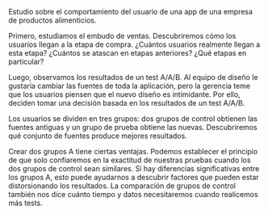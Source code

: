 Estudio sobre el comportamiento del usuario de una app de una empresa de productos alimenticios.

Primero, estudiamos el embudo de ventas. Descubriremos cómo los usuarios llegan a la etapa de compra. ¿Cuántos usuarios realmente llegan a esta etapa? ¿Cuántos se atascan en etapas anteriores? ¿Qué etapas en particular?

Luego, observamos los resultados de un test A/A/B. Al equipo de diseño le gustaría cambiar las fuentes de toda la aplicación, pero la gerencia teme que los usuarios piensen que el nuevo diseño es intimidante. Por ello, deciden tomar una decisión basada en los resultados de un test A/A/B.

Los usuarios se dividen en tres grupos: dos grupos de control obtienen las fuentes antiguas y un grupo de prueba obtiene las nuevas. Descubriremos qué conjunto de fuentes produce mejores resultados.

Crear dos grupos A tiene ciertas ventajas. Podemos establecer el principio de que solo confiaremos en la exactitud de nuestras pruebas cuando los dos grupos de control sean similares. Si hay diferencias significativas entre los grupos A, esto puede ayudarnos a descubrir factores que pueden estar distorsionando los resultados. La comparación de grupos de control también nos dice cuánto tiempo y datos necesitaremos cuando realicemos más tests.
